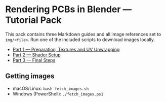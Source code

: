 # Rendering PCBs in Blender — Tutorial Pack

This pack contains three Markdown guides and all image references set to `img/<file>`.
Run one of the included scripts to download images locally.

- [Part 1 — Preparation, Textures and UV Unwrapping](part-1.md)
- [Part 2 — Shader Setup](part-2.md)
- [Part 3 — Final Steps](part-3.md)

## Getting images

- macOS/Linux: `bash fetch_images.sh`
- Windows (PowerShell): `./fetch_images.ps1`
